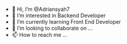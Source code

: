 - 👋 Hi, I’m @Adriansyah7
- 👀 I’m interested in Backend Developer
- 🌱 I’m currently learning Front End Developer
- 💞️ I’m looking to collaborate on ...
- 📫 How to reach me ...

<!---
Adriansyah7/Adriansyah7 is a ✨ special ✨ repository because its `README.md` (this file) appears on your GitHub profile.
You can click the Preview link to take a look at your changes.
--->
